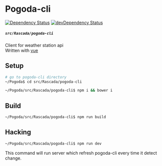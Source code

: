 # Pogoda-cli
[![Dependency Status](https://david-dm.org/rascada/pogoda.svg?style=flat-square&path=src/Rascada/pogoda-cli)](https://david-dm.org/rascada/pogoda?path=src/Rascada/pogoda-cli) [![devDependency Status](https://david-dm.org/rascada/pogoda/dev-status.svg?style=flat-square&path=src/Rascada/pogoda-cli)](https://david-dm.org/rascada/pogoda?path=src/Rascada/pogoda-cli#info=devDependencies)
##### `src/Rascada/pogoda-cli`

Client for weather station api  
Written with [vue](http://vuejs.org)

## Setup
```sh
# go to pogoda-cli directory
~/Pogoda$ cd src/Rascada/pogoda-cli

~/Pogoda/src/Rascada/pogoda-cli$ npm i && bower i
```

## Build
```sh
~/Pogoda/src/Rascada/pogoda-cli$ npm run build
```

## Hacking
```sh
~/Pogoda/src/Rascada/pogoda-cli$ npm run dev
```
This command will run server which refresh pogoda-cli every time it detect change.
